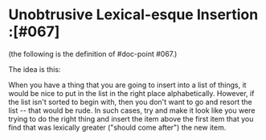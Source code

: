 # Unobtrusive Lexical-esque Insertion :[#067]

(the following is the definition of #doc-point #067.)


The idea is this:

When you have a thing that you are going to insert into a list of
things, it would be nice to put in the list in the right place
alphabetically. However, if the list isn't sorted to begin with,
then you don't want to go and resort the list -- that would be rude.
In such cases, try and make it look like you were trying to do the
right thing and insert the item above the first item that you find
that was lexically greater ("should come after") the new item.
